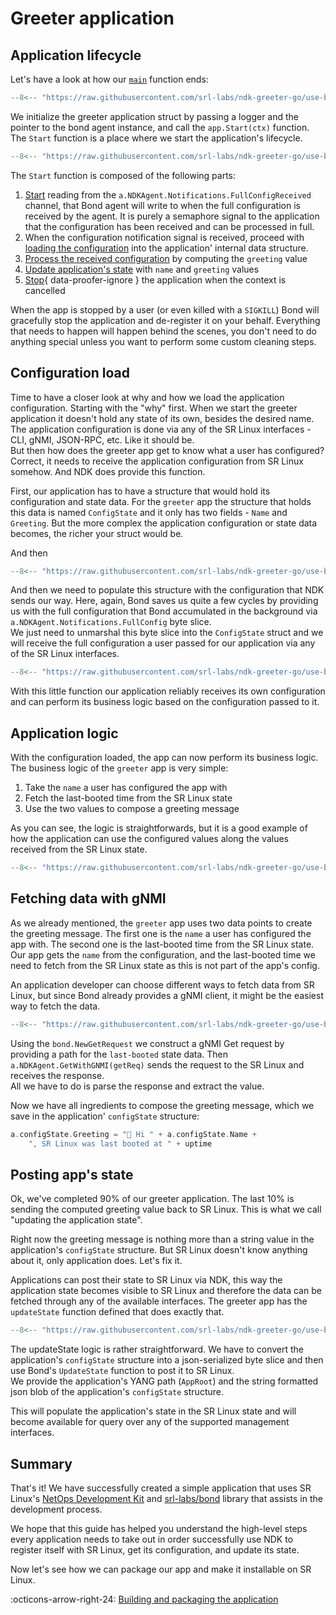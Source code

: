 # Greeter application

## Application lifecycle

Let's have a look at how our [`main`][main-go] function ends:

```{.go title="main.go"}
--8<-- "https://raw.githubusercontent.com/srl-labs/ndk-greeter-go/use-bond-agent/main.go:main-init-app"
```

We initialize the greeter application struct by passing a logger and the pointer to the bond agent instance, and call the `app.Start(ctx)` function. The `Start` function is a place where we start the application's lifecycle.

```{.go title="greeter/app.go" linenums="1"}
--8<-- "https://raw.githubusercontent.com/srl-labs/ndk-greeter-go/use-bond-agent/greeter/app.go:app-start"
```

The `Start` function is composed of the following parts:

1. [Start](#__codelineno-1-4) reading from the `a.NDKAgent.Notifications.FullConfigReceived` channel, that Bond agent will write to when the full configuration is received by the agent. It is purely a semaphore signal to the application that the configuration has been received and can be processed in full.
2. When the configuration notification signal is received, proceed with [loading the configuration](#__codelineno-1-7) into the application' internal data structure.
3. [Process the received configuration](#__codelineno-1-9) by computing the `greeting` value
4. [Update application's state](#__codelineno-1-11) with `name` and `greeting` values
5. [Stop](#__codelineno-1-13:14){ data-proofer-ignore } the application when the context is cancelled

When the app is stopped by a user (or even killed with a `SIGKILL`) Bond will gracefully stop the application and de-register it on your behalf. Everything that needs to happen will happen behind the scenes, you don't need to do anything special unless you want to perform some custom cleaning steps.

## Configuration load

Time to have a closer look at why and how we load the application configuration. Starting with the "why" first. When we start the greeter application it doesn't hold any state of its own, besides the desired name. The application configuration is done via any of the SR Linux interfaces - CLI, gNMI, JSON-RPC, etc. Like it should be.  
But then how does the greeter app get to know what a user has configured? Correct, it needs to receive the application configuration from SR Linux somehow. And NDK does provide this function.

First, our application has to have a structure that would hold its configuration and state data. For the `greeter` app the structure that holds this data is named `ConfigState` and it only has two fields - `Name` and `Greeting`. But the more complex the application configuration or state data becomes, the richer your struct would be.

And then

```{.go title="greeter/config.go"}
--8<-- "https://raw.githubusercontent.com/srl-labs/ndk-greeter-go/use-bond-agent/greeter/config.go:configstate-struct"
```

And then we need to populate this structure with the configuration that NDK sends our way. Here, again, Bond saves us quite a few cycles by providing us with the full configuration that Bond accumulated in the background via `a.NDKAgent.Notifications.FullConfig` byte slice.  
We just need to unmarshal this byte slice into the `ConfigState` struct and we will receive the full configuration a user passed for our application via any of the SR Linux interfaces.

```{.go title="greeter/config.go"}
--8<-- "https://raw.githubusercontent.com/srl-labs/ndk-greeter-go/use-bond-agent/greeter/config.go:load-greeter-cfg"
```

With this little function our application reliably receives its own configuration and can perform its business logic based on the configuration passed to it.

## Application logic

With the configuration loaded, the app can now perform its business logic. The business logic of the `greeter` app is very simple:

1. Take the `name` a user has configured the app with
2. Fetch the last-booted time from the SR Linux state
3. Use the two values to compose a greeting message

As you can see, the logic is straightforwards, but it is a good example of how the application can use the configured values along the values received from the SR Linux state.

```{.go title="greeter/config.go"}
--8<-- "https://raw.githubusercontent.com/srl-labs/ndk-greeter-go/use-bond-agent/greeter/config.go:process-config"
```

## Fetching data with gNMI

As we already mentioned, the `greeter` app uses two data points to create the greeting message. The first one is the `name` a user has configured the app with. The second one is the last-booted time from the SR Linux state. Our app gets the `name` from the configuration, and the last-booted time we need to fetch from the SR Linux state as this is not part of the app's config.

An application developer can choose different ways to fetch data from SR Linux, but since Bond already provides a gNMI client, it might be the easiest way to fetch the data.

```{.go title="greeter/app.go"}
--8<-- "https://raw.githubusercontent.com/srl-labs/ndk-greeter-go/use-bond-agent/greeter/app.go:get-uptime"
```

Using the `bond.NewGetRequest` we construct a gNMI Get request by providing a path for the `last-booted` state data. Then `a.NDKAgent.GetWithGNMI(getReq)` sends the request to the SR Linux and receives the response.  
All we have to do is parse the response and extract the value.

Now we have all ingredients to compose the greeting message, which we save in the application' `configState` structure:

```go
a.configState.Greeting = "👋 Hi " + a.configState.Name +
    ", SR Linux was last booted at " + uptime
```

## Posting app's state

Ok, we've completed 90% of our greeter application. The last 10% is sending the computed greeting value back to SR Linux. This is what we call "updating the application state".

Right now the greeting message is nothing more than a string value in the application's `configState` structure. But SR Linux doesn't know anything about it, only application does. Let's fix it.

Applications can post their state to SR Linux via NDK, this way the application state becomes visible to SR Linux and therefore the data can be fetched through any of the available interfaces. The greeter app has the `updateState` function defined that does exactly that.

```{.go title="greeter/state.go"}
--8<-- "https://raw.githubusercontent.com/srl-labs/ndk-greeter-go/use-bond-agent/greeter/state.go:update-state"
```

The updateState logic is rather straightforward. We have to convert the application's `configState` structure into a json-serialized byte slice and then use Bond's `UpdateState` function to post it to SR Linux.  
We provide the application's YANG path (`AppRoot`) and the string formatted json blob of the application's `configState` structure.

This will populate the application's state in the SR Linux state and will become available for query over any of the supported management interfaces.

## Summary

That's it! We have successfully created a simple application that uses SR Linux's [NetOps Development Kit](https://ndk.srlinux.dev) and [srl-labs/bond][bond-repo] library that assists in the development process.

We hope that this guide has helped you understand the high-level steps every application needs to take out in order successfully use NDK to register itself with SR Linux, get its configuration, and update its state.

Now let's see how we can package our app and make it installable on SR Linux.

:octicons-arrow-right-24: [Building and packaging the application](../build-and-package.md)

[bond-repo]: https://github.com/srl-labs/bond
[main-go]: https://github.com/srl-labs/ndk-greeter-go/blob/use-bond-agent/main.go
